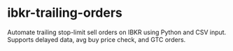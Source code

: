 # ibkr-trailing-orders
Automate trailing stop-limit sell orders on IBKR using Python and CSV input. Supports delayed data, avg buy price check, and GTC orders.
